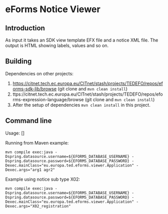 # eForms Notice Viewer

## Introduction

As input it takes an SDK view template EFX file and a notice XML file.
The output is HTML showing labels, values and so on.

## Building

Dependencies on other projects:
1. https://citnet.tech.ec.europa.eu/CITnet/stash/projects/TEDEFO/repos/eforms-sdk-lib/browse (git clone and `mvn clean install`)
2. ttps://citnet.tech.ec.europa.eu/CITnet/stash/projects/TEDEFO/repos/eforms-expression-language/browse (git clone and `mvn clean install`)
3. After the setup of dependencies `mvn clean install` in this project.

## Command line

Usage: <xml file to view> [<view id to use>]

Running from Maven example:

```
mvn compile exec:java -Dspring.datasource.username=${EFORMS_DATABASE_USERNAME} -Dspring.datasource.password=${EFORMS_DATABASE_PASSWORD} -Dexec.mainClass="eu.europa.ted.eforms.viewer.Application" -Dexec.args="arg1 agr2"
```

Example using notice sub type X02:

```
mvn compile exec:java -Dspring.datasource.username=${EFORMS_DATABASE_USERNAME} -Dspring.datasource.password=${EFORMS_DATABASE_PASSWORD} -Dexec.mainClass="eu.europa.ted.eforms.viewer.Application" -Dexec.args="X02_registration"
```